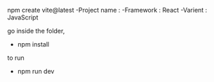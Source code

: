 npm create vite@latest
-Project name :
-Framework : React
-Varient : JavaScript

go inside the folder,
- npm install

to run 
- npm run dev
